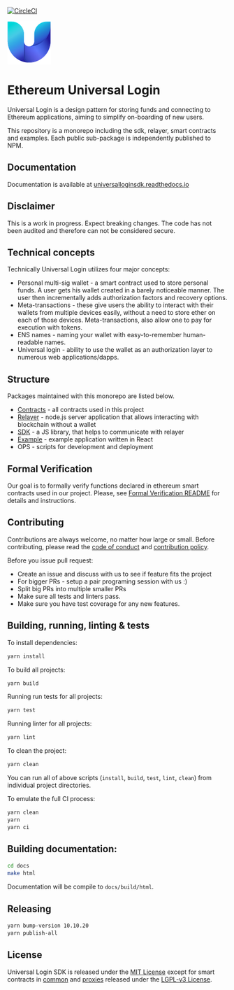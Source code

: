 [![CircleCI](https://circleci.com/gh/UniversalLogin/UniversalLoginSDK/tree/master.svg?style=svg)](https://circleci.com/gh/UniversalLogin/UniversalLoginSDK/tree/master)

![Universal-Login](./docs/source/static/logo.png)

# Ethereum Universal Login

Universal Login is a design pattern for storing funds and connecting to Ethereum applications, aiming to simplify on-boarding of new users.

This repository is a monorepo including the sdk, relayer, smart contracts and examples. Each public sub-package is independently published to NPM.

## Documentation

Documentation is available at [universalloginsdk.readthedocs.io](https://universalloginsdk.readthedocs.io/en/latest/index.html)

## Disclaimer

This is a work in progress. Expect breaking changes. The code has not been audited and therefore can not be considered secure.

## Technical concepts
Technically Universal Login utilizes four major concepts:
- Personal multi-sig wallet - a smart contract used to store personal funds. A user gets his wallet created in a barely noticeable manner. The user then incrementally adds authorization factors and recovery options.
- Meta-transactions - these give users the ability to interact with their wallets from multiple devices easily, without a need to store ether on each of those devices. Meta-transactions, also allow one to pay for execution with tokens.
- ENS names - naming your wallet with easy-to-remember human-readable names.
- Universal login - ability to use the wallet as an authorization layer to numerous web applications/dapps.

## Structure
Packages maintained with this monorepo are listed below.

- [Contracts](https://github.com/UniversalLogin/UniversalLoginSDK/tree/master/universal-login-contracts) - all contracts used in this project
- [Relayer](https://universalloginsdk.readthedocs.io/en/latest/relayer.html) - node.js server application that allows interacting with blockchain without a wallet
- [SDK](https://universalloginsdk.readthedocs.io/en/latest/sdk.html) - a JS library, that helps to communicate with relayer
- [Example](https://github.com/UniversalLogin/UniversalLoginSDK/blob/master/universal-login-example/README.md) - example application written in React
- OPS - scripts for development and deployment

## Formal Verification
Our goal is to formally verify functions declared in ethereum smart contracts used in our project.
Please, see [Formal Verification README](https://github.com/UniversalLogin/UniversalLoginSDK/blob/master/formal-verification/README.md) for details and instructions.

## Contributing

Contributions are always welcome, no matter how large or small. Before contributing, please read the [code of conduct](https://github.com/UniversalLogin/UniversalLoginSDK/blob/master/CODE_OF_CONDUCT.md) and [contribution policy](https://github.com/UniversalLogin/UniversalLoginSDK/blob/master/CONTRIBUTION.md).

Before you issue pull request:
* Create an issue and discuss with us to see if feature fits the project
* For bigger PRs - setup a pair programing session with us :)
* Split big PRs into multiple smaller PRs
* Make sure all tests and linters pass.
* Make sure you have test coverage for any new features.


## Building, running, linting & tests

To install dependencies:

```sh
yarn install
```

To build all projects:

```sh
yarn build
```

Running run tests for all projects:

```sh
yarn test
```

Running linter for all projects:

```sh
yarn lint
```

To clean the project:
```sh
yarn clean
```

You can run all of above scripts (`install`, `build`, `test`, `lint`, `clean`) from individual project directories.

To emulate the full CI process:
```sh
yarn clean
yarn
yarn ci
```

## Building documentation:
```sh
cd docs
make html
```

Documentation will be compile to `docs/build/html`.

## Releasing

```sh
yarn bump-version 10.10.20
yarn publish-all
```

## License

Universal Login SDK is released under the [MIT License](https://opensource.org/licenses/MIT) except for smart contracts in [common](https://github.com/UniversalLogin/UniversalLoginSDK/tree/master/universal-login-contracts/contracts/common) and [proxies](https://github.com/UniversalLogin/UniversalLoginSDK/tree/master/universal-login-contracts/contracts/proxies) released under the [LGPL-v3 License](https://opensource.org/licenses/lgpl-3.0.html).

